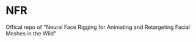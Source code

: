 # NFR
Offical repo of "Neural Face Rigging for Animating and Retargeting Facial Meshes in the Wild"

